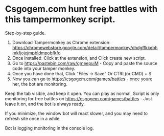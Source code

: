 # Csgogem.com hunt free battles with this tampermonkey script. 

Step-by-step guide. 

1. Download Tampermonkey as Chrome extension: https://chromewebstore.google.com/detail/tampermonkey/dhdgffkkebhmkfjojejmpbldmpobfkfo
2. Once installed: Click at the extension, and Click create new script. 
3. Go to https://pastebin.com/raw/gmeepuiM - Copy and paste the source code into your tamper monkey. 
4. Once you have done that, Click "Files -> Save" Or CTRL(or CMD) + S
5. Now you can go to https://csgogem.com/games/battles - once youre her, the bot are monitoring. 

Keep the tab visible, and keep it open. You can play as normal, Script is only monitoring for free battles on https://csgogem.com/games/battles - Just leave it on, and the bot is always ready. 


If you minimize, the window bot will react slower, and you may need to refresh site once in a while. 

Bot is logging monitoring in the console log. 
